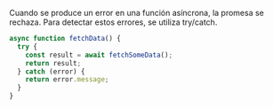Cuando se produce un error en una función asíncrona, la promesa se rechaza. Para detectar estos errores, se utiliza try/catch.

```js
async function fetchData() {
  try {
    const result = await fetchSomeData();
    return result;
  } catch (error) {
    return error.message;
  }
}
```